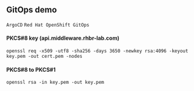 ## GitOps demo
`ArgoCD` `Red Hat OpenShift GitOps`

#### PKCS#8 key (api.middleware.rhbr-lab.com)

```
openssl req -x509 -utf8 -sha256 -days 3650 -newkey rsa:4096 -keyout key.pem -out cert.pem -nodes
```

#### PKCS#8 to PKCS#1

```
openssl rsa -in key.pem -out key.pem
```
